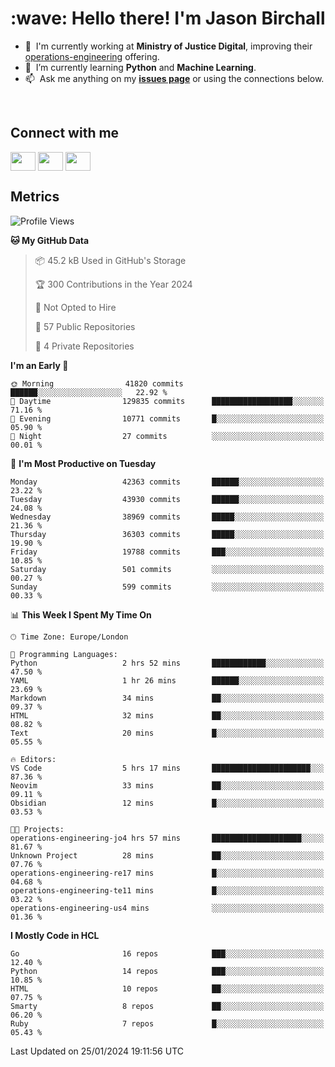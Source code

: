 <h1 align="left" id="jason-title">:wave: Hello there! I'm Jason Birchall</h1>

- :office: &nbsp;I'm currently working at **Ministry of Justice Digital**, improving their [operations-engineering](https://github.com/ministryofjustice/operations-engineering) offering.
- :seedling: &nbsp;I’m currently learning **Python** and **Machine Learning**.
- :mailbox: &nbsp;Ask me anything on my **[issues page]** or using the connections below.


<br>

<h2>Connect with me</h2>
<p>
<a href="https://twitter.com/jsonBirchall" target="blank"><img align="center" src="https://cdn.jsdelivr.net/npm/simple-icons@3.0.1/icons/twitter.svg" alt="" height="30" width="40" /></a>
<a href="https://keybase.io/json0" target="blank"><img align="center" src="https://cdn.jsdelivr.net/npm/simple-icons@3.0.1/icons/keybase.svg" alt="" height="30" width="40" /></a>
<a href="https://www.reddit.com/user/kakorate" target="blank"><img align="center" src="https://cdn.jsdelivr.net/npm/simple-icons@3.0.1/icons/reddit.svg" alt="" height="30" width="40" /></a>
</p>

<h2>Metrics</h2>

<!--START_SECTION:waka-->
![Profile Views](http://img.shields.io/badge/Profile%20Views-3-blue)

**🐱 My GitHub Data** 

> 📦 45.2 kB Used in GitHub's Storage 
 > 
> 🏆 300 Contributions in the Year 2024
 > 
> 🚫 Not Opted to Hire
 > 
> 📜 57 Public Repositories 
 > 
> 🔑 4 Private Repositories 
 > 
**I'm an Early 🐤** 

```text
🌞 Morning                41820 commits       ██████░░░░░░░░░░░░░░░░░░░   22.92 % 
🌆 Daytime                129835 commits      ██████████████████░░░░░░░   71.16 % 
🌃 Evening                10771 commits       █░░░░░░░░░░░░░░░░░░░░░░░░   05.90 % 
🌙 Night                  27 commits          ░░░░░░░░░░░░░░░░░░░░░░░░░   00.01 % 
```
📅 **I'm Most Productive on Tuesday** 

```text
Monday                   42363 commits       ██████░░░░░░░░░░░░░░░░░░░   23.22 % 
Tuesday                  43930 commits       ██████░░░░░░░░░░░░░░░░░░░   24.08 % 
Wednesday                38969 commits       █████░░░░░░░░░░░░░░░░░░░░   21.36 % 
Thursday                 36303 commits       █████░░░░░░░░░░░░░░░░░░░░   19.90 % 
Friday                   19788 commits       ███░░░░░░░░░░░░░░░░░░░░░░   10.85 % 
Saturday                 501 commits         ░░░░░░░░░░░░░░░░░░░░░░░░░   00.27 % 
Sunday                   599 commits         ░░░░░░░░░░░░░░░░░░░░░░░░░   00.33 % 
```


📊 **This Week I Spent My Time On** 

```text
🕑︎ Time Zone: Europe/London

💬 Programming Languages: 
Python                   2 hrs 52 mins       ████████████░░░░░░░░░░░░░   47.50 % 
YAML                     1 hr 26 mins        ██████░░░░░░░░░░░░░░░░░░░   23.69 % 
Markdown                 34 mins             ██░░░░░░░░░░░░░░░░░░░░░░░   09.37 % 
HTML                     32 mins             ██░░░░░░░░░░░░░░░░░░░░░░░   08.82 % 
Text                     20 mins             █░░░░░░░░░░░░░░░░░░░░░░░░   05.55 % 

🔥 Editors: 
VS Code                  5 hrs 17 mins       ██████████████████████░░░   87.36 % 
Neovim                   33 mins             ██░░░░░░░░░░░░░░░░░░░░░░░   09.11 % 
Obsidian                 12 mins             █░░░░░░░░░░░░░░░░░░░░░░░░   03.53 % 

🐱‍💻 Projects: 
operations-engineering-jo4 hrs 57 mins       ████████████████████░░░░░   81.67 % 
Unknown Project          28 mins             ██░░░░░░░░░░░░░░░░░░░░░░░   07.76 % 
operations-engineering-re17 mins             █░░░░░░░░░░░░░░░░░░░░░░░░   04.68 % 
operations-engineering-te11 mins             █░░░░░░░░░░░░░░░░░░░░░░░░   03.22 % 
operations-engineering-us4 mins              ░░░░░░░░░░░░░░░░░░░░░░░░░   01.36 % 
```

**I Mostly Code in HCL** 

```text
Go                       16 repos            ███░░░░░░░░░░░░░░░░░░░░░░   12.40 % 
Python                   14 repos            ███░░░░░░░░░░░░░░░░░░░░░░   10.85 % 
HTML                     10 repos            ██░░░░░░░░░░░░░░░░░░░░░░░   07.75 % 
Smarty                   8 repos             ██░░░░░░░░░░░░░░░░░░░░░░░   06.20 % 
Ruby                     7 repos             █░░░░░░░░░░░░░░░░░░░░░░░░   05.43 % 
```




 Last Updated on 25/01/2024 19:11:56 UTC
<!--END_SECTION:waka-->

<!-- links -->

[issues page]: https://github.com/jasonBirchall/jasonBirchall/issues "jasonBirchall/issues"
